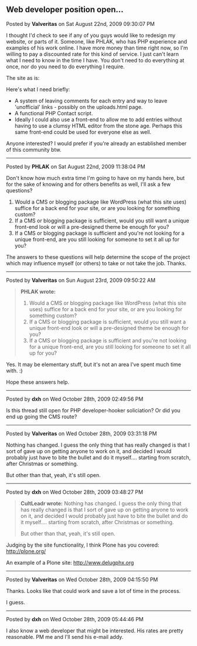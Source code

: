 ## Web developer position open...
Posted by **Valveritas** on Sat August 22nd, 2009 09:30:07 PM

I thought I'd check to see if any of you guys would like to redesign my website,
or parts of it.    Someone, like PHLAK, who has PHP experience and examples of
his work online.  I have more money than time right now, so I'm willing to pay a
discounted rate for this kind of service.  I just can't learn what I need to
know in the time I have.   You don't need to do everything at once, nor do you
need to do everything I require.

The site as is:

Here's what I need briefly:

  * A system of leaving comments for each entry and way to leave 'unofficial'
  links - possibly on the uploads.html page.
  * A functional PHP Contact script.
  * Ideally I could also use a front-end to allow me to add entries without
  having to use a clumsy HTML editor from the stone age.  Perhaps this same
  front-end could be used for everyone else as well.

Anyone interested?   I would prefer if you're already an established member of
this community btw.

--------------------------------------------------------------------------------

Posted by **PHLAK** on Sat August 22nd, 2009 11:38:04 PM

Don't know how much extra time I'm going to have on my hands here, but for the
sake of knowing and for others benefits as well, I'll ask a few questions?

  1. Would a CMS or blogging package like WordPress (what this site uses)
  suffice for a back end for your site, or are you looking for something custom?
  2. If a CMS or blogging package is sufficient, would you still want a unique
  front-end look or will a pre-designed theme be enough for you?
  3. If a CMS or blogging package is sufficient and you're not looking for a
  unique front-end, are you still looking for someone to set it all up for you?

The answers to these questions will help determine the scope of the project
which may influence myself (or others) to take or not take the job.  Thanks.

--------------------------------------------------------------------------------

Posted by **Valveritas** on Sun August 23rd, 2009 09:50:22 AM

> **PHLAK wrote:**
>   1. Would a CMS or blogging package like WordPress (what this site uses)
>   suffice for a back end for your site, or are you looking for something
>   custom?
>   2. If a CMS or blogging package is sufficient, would you still want a unique
>   front-end look or will a pre-designed theme be enough for you?
>   3. If a CMS or blogging package is sufficient and you're not looking for a
>   unique front-end, are you still looking for someone to set it all up for
>   you?

Yes.  It may be elementary stuff, but it's not an area I've spent much time
with.  :)

Hope these answers help.

--------------------------------------------------------------------------------

Posted by **dxh** on Wed October 28th, 2009 02:49:56 PM

Is this thread still open for PHP developer-hooker soliciation?  Or did you end
up going the CMS route?

--------------------------------------------------------------------------------

Posted by **Valveritas** on Wed October 28th, 2009 03:31:18 PM

Nothing has changed.  I guess the only thing that has really changed is that I
sort of gave up on getting anyone to work on it, and decided I would probably
just have to bite the bullet and do it myself.... starting from scratch,  after
Christmas or something.

But other than that, yeah, it's still open.

--------------------------------------------------------------------------------

Posted by **dxh** on Wed October 28th, 2009 03:48:27 PM

> **CultLeadr wrote:**
> Nothing has changed.  I guess the only thing that has really changed is that I
> sort of gave up on getting anyone to work on it, and decided I would probably
> just have to bite the bullet and do it myself.... starting from scratch,
> after Christmas or something.
>
> But other than that, yeah, it's still open.

Judging by the site functionality, I think Plone has you covered:
<http://plone.org/>

An example of a Plone site: <http://www.delugphx.org>

--------------------------------------------------------------------------------

Posted by **Valveritas** on Wed October 28th, 2009 04:15:50 PM

Thanks.  Looks like that could work and save a lot of time in the process.

I guess.

--------------------------------------------------------------------------------

Posted by **dxh** on Wed October 28th, 2009 05:44:46 PM

I also know a web developer that might be interested.  His rates are pretty
reasonable.  PM me and I'll send his e-mail addy.
